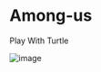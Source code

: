 # Among-us
Play With Turtle

![image](https://user-images.githubusercontent.com/65455865/140023072-c6667c50-1d57-444f-88b5-96cdeeae1e6f.png)

